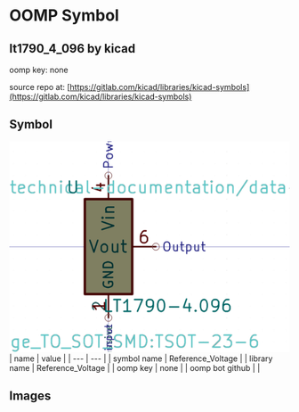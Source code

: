 # OOMP Symbol  
## lt1790_4_096  by kicad  
  
oomp key: none  
  
source repo at: [https://gitlab.com/kicad/libraries/kicad-symbols](https://gitlab.com/kicad/libraries/kicad-symbols)  
## Symbol  
  
[![working.png](working_600.png)](working.png)  
| name | value | 
| --- | --- | 
| symbol name | Reference_Voltage | 
| library name | Reference_Voltage | 
| oomp key | none | 
| oomp bot github |  | 
## Images  
